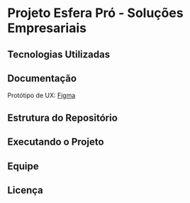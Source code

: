 # Projeto Esfera Pró - Soluções Empresariais

## Tecnologias Utilizadas

## Documentação
Protótipo de UX: [Figma](https://www.figma.com/file/iVSkiOSgNceGE3qBFKeggJ/Projeto-Esfera-pr%C3%B3?type=design&t=gQFVr55US3GD0Elw-6)

## Estrutura do Repositório

## Executando o Projeto

## Equipe

## Licença